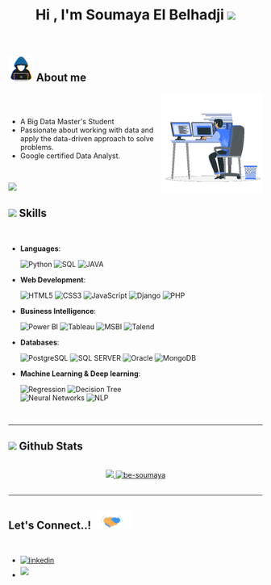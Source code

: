 <!--
**be-soumaya/be-soumaya** is a ✨ _special_ ✨ repository because its `README.md` (this file) appears on your GitHub profile.

Here are some ideas to get you started:

- 🔭 I’m currently working on ...
- 🌱 I’m currently learning ...
- 👯 I’m looking to collaborate on ...
- 🤔 I’m looking for help with ...
- 💬 Ask me about ...
- 📫 How to reach me: ...
- 😄 Pronouns: ...
- ⚡ Fun fact: ...
-->

<h1 align="center"><b>Hi , I'm Soumaya El Belhadji </b><img src="https://media.giphy.com/media/hvRJCLFzcasrR4ia7z/giphy.gif" width="35"></h1>

<br>


	
## <picture><img src = "https://github.com/0xAbdulKhalid/0xAbdulKhalid/raw/main/assets/mdImages/about_me.gif" width = 50px></picture> **About me**

<picture> <img align="right" src="https://github.com/0xAbdulKhalid/0xAbdulKhalid/raw/main/assets/mdImages/Right_Side.gif" width = 200px></picture>

<br>
<br>

- A Big Data Master's Student
- Passionate about working with data and apply the data-driven approach to solve problems. 
- Google certified Data Analyst.


<br>

<img src="https://user-images.githubusercontent.com/73097560/115834477-dbab4500-a447-11eb-908a-139a6edaec5c.gif"><br>

## <img src="https://media2.giphy.com/media/QssGEmpkyEOhBCb7e1/giphy.gif?cid=ecf05e47a0n3gi1bfqntqmob8g9aid1oyj2wr3ds3mg700bl&rid=giphy.gif" width ="25"><b> Skills</b>
<br>

<p align="center">

- **Languages**:

  ![Python](https://img.shields.io/badge/Python%20-%2314354C.svg?style=for-the-badge&logo=python&logoColor=white)
    ![SQL](https://img.shields.io/badge/SQL%20-%232370ED.svg?style=for-the-badge&logo=sql&logoColor=white)
    ![JAVA](https://img.shields.io/badge/Java%20-%2300599C.svg?style=for-the-badge&logo=java%2B%2B&logoColor=white)
  

    
- **Web Development**:

   ![HTML5](https://img.shields.io/badge/HTML5%20-%23E34F26.svg?style=for-the-badge&logo=html5&logoColor=white)
   ![CSS3](https://img.shields.io/badge/CSS%20-%231572B6.svg?style=for-the-badge&logo=css3&logoColor=white)
   ![JavaScript](https://img.shields.io/badge/JavaScript%20-%23F7DF1E.svg?style=for-the-badge&logo=javascript&logoColor=black)
    ![Django](https://img.shields.io/badge/Django%20-%2300599C.svg?style=for-the-badge&logo=Django%2B%2B&logoColor=white)
      ![PHP](https://img.shields.io/badge/PHP%20-%232370ED.svg?style=for-the-badge&logo=php&logoColor=white)



- **Business Intelligence**:
   
  ![Power BI](https://img.shields.io/badge/Power%20BI%20-%23F7DF1E.svg?style=for-the-badge&logo=javascript&logoColor=black)
    ![Tableau](https://img.shields.io/badge/Tableau-%23327FC7.svg?style=for-the-badge&logo=github&logoColor=white)
      ![MSBI ](https://img.shields.io/badge/MSBI%20-%2300599C.svg?style=for-the-badge&logo=Django%2B%2B&logoColor=white)
     ![Talend](https://img.shields.io/badge/Talend%20-%23E34F26.svg?style=for-the-badge&logo=html5&logoColor=white)


    

- **Databases**:

    ![PostgreSQL](https://img.shields.io/badge/PostgreSQL-%23F05033.svg?style=for-the-badge&logo=PostgreSQL&logoColor=white)
    ![SQL SERVER](https://img.shields.io/badge/SQL%20SERVER-%23121011.svg?style=for-the-badge&logo=github&logoColor=white)
    ![Oracle](https://img.shields.io/badge/Oracle-%234285F4.svg?style=for-the-badge&logo=google&logoColor=white)
    ![MongoDB](https://img.shields.io/badge/MongoDB-0078d7.svg?style=for-the-badge&logo=visual-studio-code&logoColor=white)


- **Machine Learning & Deep learning**:

    ![Regression](https://img.shields.io/badge/Regression-%23054020?style=for-the-badge&logo=gnu-bash&logoColor=white)
    ![Decision Tree](https://img.shields.io/badge/Decision%20Tree-%23000000.svg?style=for-the-badge&logo=markdown&logoColor=white)   
    ![Neural Networks](https://img.shields.io/badge/Neural%20Networks-%23F05033.svg?style=for-the-badge&logo=git&logoColor=white)
    ![NLP](https://img.shields.io/badge/NLP-0078d7.svg?style=for-the-badge&logo=visual-studio-code&logoColor=white)


</p>

<br>

-----



## <img src="https://media.giphy.com/media/iY8CRBdQXODJSCERIr/giphy.gif" width="35"><b> Github Stats </b>
<br>

<div align="center">

<a href="https://github.com/be-soumaya/">
  <img src="https://github-readme-stats.vercel.app/api?username=be-soumaya&include_all_commits=true&count_private=true&show_icons=true&line_height=20&title_color=7A7ADB&icon_color=2234AE&text_color=D3D3D3&bg_color=0,000000,130F40" width="450"/>
  <img src="https://github-readme-stats.vercel.app/api/top-langs?username=be-soumaya&show_icons=true&locale=en&layout=compact&line_height=20&title_color=7A7ADB&icon_color=2234AE&text_color=D3D3D3&bg_color=0,000000,130F40" width="375"  alt="be-soumaya"/>

</a>
</div>

<br>

-----


## <b> Let's Connect..!</b><img src="https://github.com/0xAbdulKhalid/0xAbdulKhalid/raw/main/assets/mdImages/handshake.gif" width ="80">
<br>
<div align='left'>

<ul>

<li>
<a href="https://linkedin.com/in/soumaya-el-belhadji" target="_blank">
<img src="https://img.shields.io/badge/linkedin:  soumaya%20el%20belhadji-%2300acee.svg?color=405DE6&style=for-the-badge&logo=linkedin&logoColor=white" alt=linkedin style="margin-bottom: 5px;"/>
</a>
</li>



<li>
<a href="mailto:belhadjisoumaya@gmail.com" target="_blank">
<img src="https://img.shields.io/badge/gmail:  belhadjisoumaya@gmail.com-%23EA4335.svg?style=for-the-badge&logo=gmail&logoColor=white" t=mail style="margin-bottom: 5px;" />
</a>
</li>
	
</ul>
</div>

